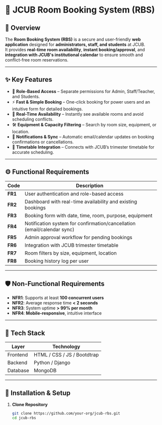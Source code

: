 # 🏫 JCUB Room Booking System (RBS)

## 📌 Overview
The **Room Booking System (RBS)** is a secure and user-friendly **web application** designed for **administrators, staff, and students** at JCUB.  
It provides **real-time room availability**, **instant booking/approval**, and **integration with JCUB's institutional calendar** to ensure smooth and conflict-free room reservations.

---

## ✨ Key Features
- 🔑 **Role-Based Access** – Separate permissions for Admin, Staff/Teacher, and Students.  
- ⚡ **Fast & Simple Booking** – One-click booking for power users and an intuitive form for detailed bookings.  
- 📅 **Real-Time Availability** – Instantly see available rooms and avoid scheduling conflicts.  
- 🛠️ **Equipment & Capacity Filtering** – Search by room size, equipment, or location.  
- 🔔 **Notifications & Sync** – Automatic email/calendar updates on booking confirmations or cancellations.  
- 🔗 **Timetable Integration** – Connects with JCUB’s trimester timetable for accurate scheduling.  

---

## ⚙️ Functional Requirements
| Code | Description |
|------|-------------|
| **FR1** | User authentication and role-based access |
| **FR2** | Dashboard with real-time availability and existing bookings |
| **FR3** | Booking form with date, time, room, purpose, equipment |
| **FR4** | Notification system for confirmation/cancellation (email/calendar sync) |
| **FR5** | Admin approval workflow for pending bookings |
| **FR6** | Integration with JCUB trimester timetable |
| **FR7** | Room filters by size, equipment, location |
| **FR8** | Booking history log per user |

---

## 🛡️ Non-Functional Requirements
- **NFR1**: Supports at least **100 concurrent users**  
- **NFR2**: Average response time **< 2 seconds**  
- **NFR3**: System uptime **> 99% per month**  
- **NFR4**: **Mobile-responsive**, intuitive interface  

---

## 🔧 Tech Stack 
| Layer | Technology |
|------|------------|
| Frontend | HTML / CSS / JS / Bootdtrap |
| Backend | Python / Django |
| Database | MongoDB  |

---

## 🚀 Installation & Setup
1. **Clone Repository**
   ```bash
   git clone https://github.com/your-org/jcub-rbs.git
   cd jcub-rbs
